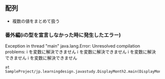 ## 配列
- 複数の値をまとめて扱う


### 番外編(iの型を宣言しなかった時に発生したエラー)
Exception in thread "main" java.lang.Error: Unresolved compilation problems: 
	i を変数に解決できません
	i を変数に解決できません
	i を変数に解決できません
	i を変数に解決できません

	at SampleProject/jp.learningdesign.javastudy.DisplayMonth2.main(DisplayMonth2.java:9)
